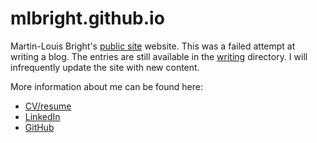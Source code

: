 # mlbright.github.io

Martin-Louis Bright's [public site][public] website.
This was a failed attempt at writing a blog.
The entries are still available in the [writing](/writing) directory.
I will infrequently update the site with new content.

More information about me can be found here:

- [CV/resume][cv]
- [LinkedIn][linkedin]
- [GitHub][github]

[cv]: https://mlbright.github.io/cv/
[linkedin]: https://www.linkedin.com/in/martinbright/
[github]: https://github.com/mlbright
[public]: https://mlbright.github.io/
